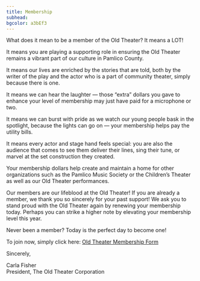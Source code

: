 ```yaml
---
title: Membership
subhead: 
bgcolor: a3bEf3
---
```

         
What does it mean to be a member of the Old Theater?  It means a LOT!

It means you are playing a supporting role in ensuring the Old Theater remains a vibrant part of our culture in Pamlico County.

It means our lives are enriched by the stories that are told, both by the writer of the play and the actor who is a part of community theater, simply because there is one.

It means we can hear the laughter — those “extra” dollars you gave to enhance your level of membership may just have paid for a microphone or two.

It means we can burst with pride as we watch our young people bask in the spotlight, because the lights can go on — your membership helps pay the utility bills.

It means every actor and stage hand feels special:  you are also the audience that comes to see them deliver their lines, sing their tune, or marvel at the set construction they created.

Your membership dollars help create and maintain a home for other organizations such as the Pamlico Music Society or the Children’s Theater as well as our Old Theater performances.

Our members are our lifeblood at the Old Theater!  If you are already a member, we thank you so sincerely for your past support!  We ask you to stand proud with the Old Theater again by renewing your membership today.  Perhaps you can strike a higher note by elevating your membership level this year.

Never been a member?  Today is the perfect day to become one!  


To join now, simply click here: <a href ="../pdf/membership_form.pdf" >Old Theater Membership Form</a>



Sincerely,  


Carla Fisher  
President, The Old Theater Corporation  





